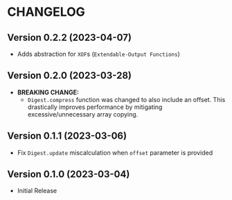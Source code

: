 # CHANGELOG

## Version 0.2.2 (2023-04-07)
 - Adds abstraction for `XOF`s (`Extendable-Output Functions`)

## Version 0.2.0 (2023-03-28)
 - **BREAKING CHANGE:**
     - `Digest.compress` function was changed to also include an offset.
       This drastically improves performance by mitigating excessive/unnecessary
       array copying.

## Version 0.1.1 (2023-03-06)
 - Fix `Digest.update` miscalculation when `offset` parameter is provided

## Version 0.1.0 (2023-03-04)
 - Initial Release
